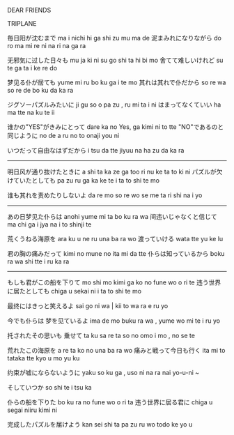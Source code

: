 DEAR FRIENDS

TRIPLANE

毎日阳が沈むまで
ma i nichi hi ga shi zu mu ma de
泥まみれになりながら
do ro ma mi re ni na ri na ga ra

无邪気に过した日々も
mu ja ki ni su go shi ta hi bi mo
舍てて难しいけれど
su te ga ta i ke re do

梦见る仆が居ても
yume mi ru bo ku ga i te mo
其れは其れで仆だから
so re wa so re de bo ku da ka ra

ジグソーパズルみたいに
ji gu so o pa zu , ru mi ta i ni
はまってなくていい
ha ma tte na ku te ii

谁かの"YES"がきみにとって
dare ka no Yes, ga kimi ni to tte
"NO"であるのと同じように
no de a ru no to onaji you ni

いつだって自由なはずだから
i tsu da tte jiyuu na ha zu da ka ra

---

明日风が通り抜けたときに
a shi ta ka ze ga too ri nu ke ta to ki ni
パズルが欠けていたとしても
pa zu ru ga ka ke te i ta to shi te mo

谁も其れを责めたりしないよ
da re mo so re wo se me ta ri shi na i yo

---

あの日梦见た仆らは
anohi yume mi ta bo ku ra wa
间违いじゃなくと信じて
ma chi ga i jya na i to shinji te

荒くうねる海原を
ara ku u ne ru una ba ra wo
渡っていける
wata tte yu ke lu

君の胸の痛みだって
kimi no mune no ita mi da tte
仆らは知っているから
boku ra wa shi tte i ru ka ra

---

もしも君がこの船を下りて
mo shi mo kimi ga ko no fune wo o ri te
违う世界に居たとしても
chiga u sekai ni i ta to shi te mo

最终にはきっと笑えるよ
sai go ni wa | kii to wa ra e ru yo

今でも仆らは  梦を见ているよ
ima de mo buku ra wa , yume wo mi te i ru yo

托されたその思いも       乗せて
ta ku sa re ta so no omo i mo , no se te

荒れたこの海原を
a re ta ko no una ba ra wo
痛みと戦って今日も行く
ita mi to tataka tte kyo u mo yu ku

约束が嘘にならないように
yaku so ku ga , uso ni na ra nai yo-u-ni ~

そしていつか
so shi te i tsu ka

仆らの船を下りた
bo ku ra no fune wo o ri ta
违う世界に居る君に
chiga u segai niiru kimi ni

完成したパズルを届けよう
kan sei shi ta pa zu ru wo todo ke yo u
